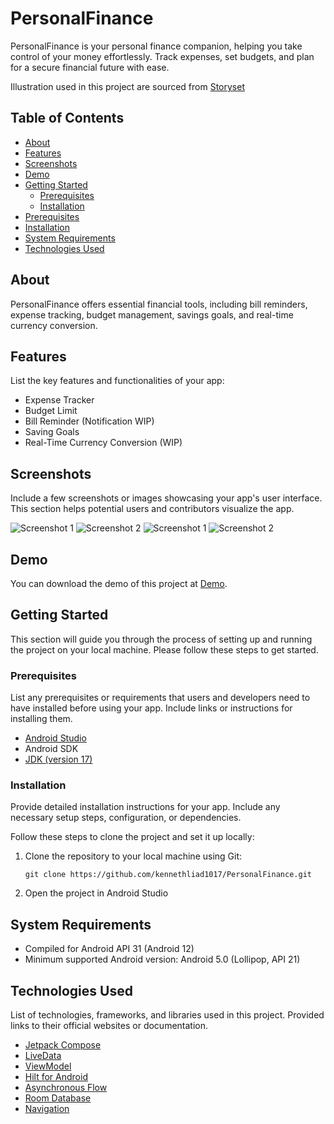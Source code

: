 # PersonalFinance

PersonalFinance is your personal finance companion, helping you take control of your money effortlessly. Track expenses, set budgets, and plan for a secure financial future with ease.

Illustration used in this project are sourced from [Storyset](https://storyset.com/illustration)

## Table of Contents

- [About](#about)
- [Features](#features)
- [Screenshots](#screenshots)
- [Demo](#demo)
- [Getting Started](#getting-started)
  - [Prerequisites](#prerequisites)
  - [Installation](#installation)
- [Prerequisites](#prerequisites)
- [Installation](#installation)
- [System Requirements](#system-requirements)
- [Technologies Used](#technologies-used)

## About

PersonalFinance offers essential financial tools, including bill reminders, expense tracking, budget management, savings goals, and real-time currency conversion.

## Features

List the key features and functionalities of your app: 
- Expense Tracker
- Budget Limit
- Bill Reminder (Notification WIP)
- Saving Goals
- Real-Time Currency Conversion (WIP)

## Screenshots

Include a few screenshots or images showcasing your app's user interface. This section helps potential users and contributors visualize the app.

![Screenshot 1](/screenshots/home.png)
![Screenshot 2](/screenshots/analytics.png)
![Screenshot 1](/screenshots/budget.png)
![Screenshot 2](/screenshots/savings.png)

## Demo

You can download the demo of this project at [Demo](https://github.com/kennethliad1017/PersonalFinance/raw/main/app/release/app/release/personalfinance.apk).

## Getting Started

This section will guide you through the process of setting up and running the project on your local machine. Please follow these steps to get started.

### Prerequisites

List any prerequisites or requirements that users and developers need to have installed before using your app. Include links or instructions for installing them.

- [Android Studio][1]
- Android SDK
- [JDK (version 17)][9]

### Installation

Provide detailed installation instructions for your app. Include any necessary setup steps, configuration, or dependencies.

Follow these steps to clone the project and set it up locally:

1. Clone the repository to your local machine using Git:

   ```shell
   git clone https://github.com/kennethliad1017/PersonalFinance.git
   ```

2. Open the project in Android Studio

## System Requirements

- Compiled for Android API 31 (Android 12)
- Minimum supported Android version: Android 5.0 (Lollipop, API 21)

## Technologies Used

List of technologies, frameworks, and libraries used in this project. Provided links to their official websites or documentation.

- [Jetpack Compose][10]
- [LiveData][3]
- [ViewModel][4]
- [Hilt for Android][5]
- [Asynchronous Flow][7]
- [Room Database][6]
- [Navigation][8]

[1]: https://developer.android.com/studio
[2]: https://developer.android.com/topic/libraries/architecture
[3]: https://developer.android.com/topic/libraries/architecture/livedata
[4]: https://developer.android.com/topic/libraries/architecture/viewmodel
[5]: https://developer.android.com/training/dependency-injection/hilt-android
[6]: https://developer.android.com/training/data-storage/room
[7]: https://kotlinlang.org/docs/flow.html
[8]: https://developer.android.com/jetpack/compose/navigation
[9]: https://www.oracle.com/java/technologies/downloads/
[10]: https://developer.android.com/jetpack/compose
